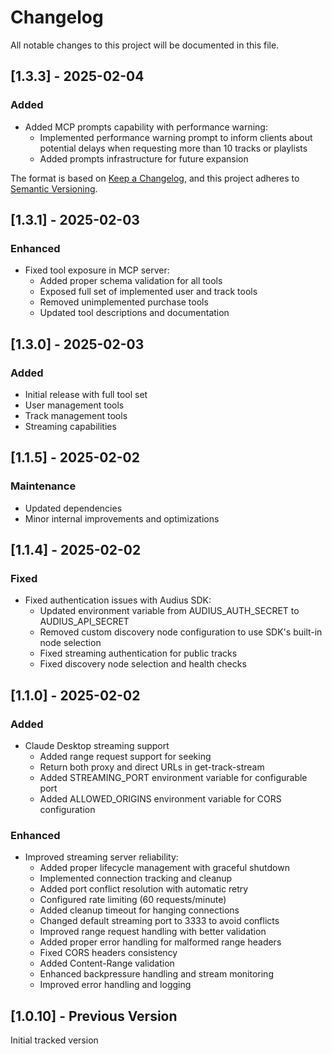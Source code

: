 # Changelog

All notable changes to this project will be documented in this file.

## [1.3.3] - 2025-02-04

### Added
- Added MCP prompts capability with performance warning:
  - Implemented performance warning prompt to inform clients about potential delays when requesting more than 10 tracks or playlists
  - Added prompts infrastructure for future expansion

The format is based on [Keep a Changelog](https://keepachangelog.com/en/1.0.0/),
and this project adheres to [Semantic Versioning](https://semver.org/spec/v2.0.0.html).

## [1.3.1] - 2025-02-03

### Enhanced
- Fixed tool exposure in MCP server:
  - Added proper schema validation for all tools
  - Exposed full set of implemented user and track tools
  - Removed unimplemented purchase tools
  - Updated tool descriptions and documentation

## [1.3.0] - 2025-02-03

### Added
- Initial release with full tool set
- User management tools
- Track management tools
- Streaming capabilities

## [1.1.5] - 2025-02-02

### Maintenance
- Updated dependencies
- Minor internal improvements and optimizations

## [1.1.4] - 2025-02-02

### Fixed
- Fixed authentication issues with Audius SDK:
  - Updated environment variable from AUDIUS_AUTH_SECRET to AUDIUS_API_SECRET
  - Removed custom discovery node configuration to use SDK's built-in node selection
  - Fixed streaming authentication for public tracks
  - Fixed discovery node selection and health checks

## [1.1.0] - 2025-02-02

### Added
- Claude Desktop streaming support
  - Added range request support for seeking
  - Return both proxy and direct URLs in get-track-stream
  - Added STREAMING_PORT environment variable for configurable port
  - Added ALLOWED_ORIGINS environment variable for CORS configuration

### Enhanced
- Improved streaming server reliability:
  - Added proper lifecycle management with graceful shutdown
  - Implemented connection tracking and cleanup
  - Added port conflict resolution with automatic retry
  - Configured rate limiting (60 requests/minute)
  - Added cleanup timeout for hanging connections
  - Changed default streaming port to 3333 to avoid conflicts
  - Improved range request handling with better validation
  - Added proper error handling for malformed range headers
  - Fixed CORS headers consistency
  - Added Content-Range validation
  - Enhanced backpressure handling and stream monitoring
  - Improved error handling and logging

## [1.0.10] - Previous Version

Initial tracked version
